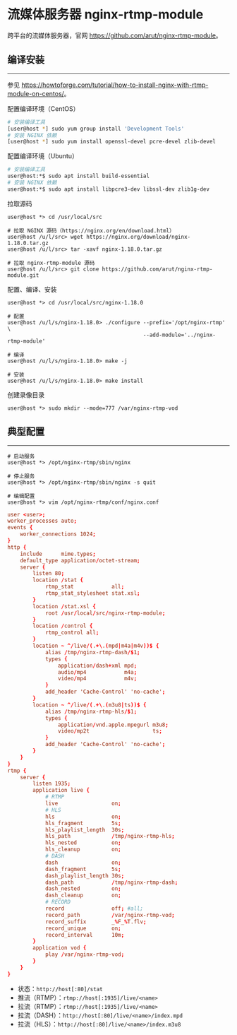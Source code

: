 # 流媒体服务器 nginx-rtmp-module

跨平台的流媒体服务器，官网 <https://github.com/arut/nginx-rtmp-module>。

## 编译安装
---

参见 <https://howtoforge.com/tutorial/how-to-install-nginx-with-rtmp-module-on-centos/>。

配置编译环境（CentOS）

```sh
# 安装编译工具
[user@host *] sudo yum group install 'Development Tools'
# 安装 NGINX 依赖
[user@host *] sudo yum install openssl-devel pcre-devel zlib-devel
```

配置编译环境（Ubuntu）

```sh
# 安装编译工具
user@host:*$ sudo apt install build-essential
# 安装 NGINX 依赖
user@host:*$ sudo apt install libpcre3-dev libssl-dev zlib1g-dev
```

拉取源码

```fish
user@host *> cd /usr/local/src

# 拉取 NGINX 源码（https://nginx.org/en/download.html）
user@host /u/l/src> wget https://nginx.org/download/nginx-1.18.0.tar.gz
user@host /u/l/src> tar -xavf nginx-1.18.0.tar.gz

# 拉取 nginx-rtmp-module 源码
user@host /u/l/src> git clone https://github.com/arut/nginx-rtmp-module.git
```

配置、编译、安装

```fish
user@host *> cd /usr/local/src/nginx-1.18.0

# 配置
user@host /u/l/s/nginx-1.18.0> ./configure --prefix='/opt/nginx-rtmp' \
                                           --add-module='../nginx-rtmp-module'

# 编译
user@host /u/l/s/nginx-1.18.0> make -j

# 安装
user@host /u/l/s/nginx-1.18.0> make install
```

创建录像目录

```
user@host *> sudo mkdir --mode=777 /var/nginx-rtmp-vod
```

## 典型配置
---

```fish
# 启动服务
user@host *> /opt/nginx-rtmp/sbin/nginx

# 停止服务
user@host *> /opt/nginx-rtmp/sbin/nginx -s quit

# 编辑配置
user@host *> vim /opt/nginx-rtmp/conf/nginx.conf
```

```nginx.conf
user <user>;
worker_processes auto;
events {
    worker_connections 1024;
}
http {
    include      mime.types;
    default_type application/octet-stream;
    server {
        listen 80;
        location /stat {
            rtmp_stat            all;
            rtmp_stat_stylesheet stat.xsl;
        }
        location /stat.xsl {
            root /usr/local/src/nginx-rtmp-module;
        }
        location /control {
            rtmp_control all;
        }
        location ~ ^/live/(.+\.(mpd|m4a|m4v))$ {
            alias /tmp/nginx-rtmp-dash/$1;
            types {
                application/dash+xml mpd;
                audio/mp4            m4a;
                video/mp4            m4v;
            }
            add_header 'Cache-Control' 'no-cache';
        }
        location ~ ^/live/(.+\.(m3u8|ts))$ {
            alias /tmp/nginx-rtmp-hls/$1;
            types {
                application/vnd.apple.mpegurl m3u8;
                video/mp2t                    ts;
            }
            add_header 'Cache-Control' 'no-cache';
        }
    }
}
rtmp {
    server {
        listen 1935;
        application live {
            # RTMP
            live                 on;
            # HLS
            hls                  on;
            hls_fragment         5s;
            hls_playlist_length  30s;
            hls_path             /tmp/nginx-rtmp-hls;
            hls_nested           on;
            hls_cleanup          on;
            # DASH
            dash                 on;
            dash_fragment        5s;
            dash_playlist_length 30s;
            dash_path            /tmp/nginx-rtmp-dash;
            dash_nested          on;
            dash_cleanup         on;
            # RECORD
            record               off; #all;
            record_path          /var/nginx-rtmp-vod;
            record_suffix        _%F_%T.flv;
            record_unique        on;
            record_interval      10m;
        }
        application vod {
            play /var/nginx-rtmp-vod;
        }
    }
}
```

*   状态：`http://host[:80]/stat`
*   推流（RTMP）：`rtmp://host[:1935]/live/<name>`
*   拉流（RTMP）：`rtmp://host[:1935]/live/<name>`
*   拉流（DASH）：`http://host[:80]/live/<name>/index.mpd`
*   拉流（HLS）：`http://host[:80]/live/<name>/index.m3u8`
